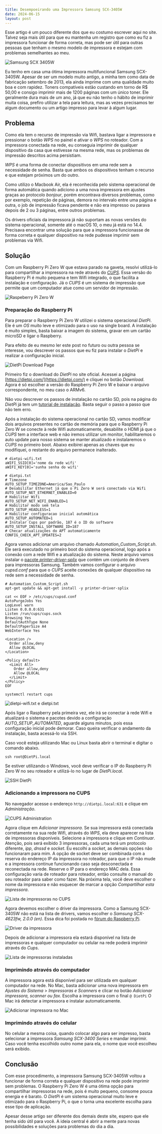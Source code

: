 ```yaml
---
title: Desempoeirando uma Impressora Samsung SCX-3405W
date: 2024-06-15
layout: post
---
```


Esse artigo é um pouco diferente dos que eu costumo escrever aqui no site. Talvez seja mais útil para que eu mantenha um registro que como eu fiz a impressora funcionar de forma correta, mas pode ser útil para outras pessoas que tenham o mesmo modelo de impressora e estejam com problemas semelhantes ao meu.

![Samsung SCX 3405W](images/samsung-scx-3405w.png)

Eu tenho em casa uma ótima impressora multifuncional Samsung SCX-3405W. Apesar de ser um modelo muito antigo, a minha tem como data de fabricação setembro de 2013, ela ainda imprime com uma qualidade muito boa e com rapidez. Toners compatíveis estão custando em torno de R$ 50,00 e consigo imprimir mais de 1200 páginas com um único toner. Ele geralmente dura mais de um ano, já que eu não tenho o hábito de imprimir muita coisa, prefiro utilizar a tela para leitura, mas as vezes precisamos ter algum documento ou um artigo impresso para levar à algum lugar.

## Problema

Como ela tem o recurso de impressão via Wifi, bastava ligar a impressora e pressionar o botão _WPS_ no painel e ativar o _WPS_ no roteador. Com a impressora conectada na rede, eu conseguia imprimir de qualquer dispositivo da casa que estivesse na mesma rede, mas os problemas de impressão descritos acima persistiam.

_WPS_ é uma forma de conectar dispositivos em uma rede sem a necessidade de senha. Basta que ambos os dispositivos tenham o recurso e que estejam próximos um do outro.

Como utilizo o Macbook Air, ela é reconhecida pelo sistema operacional de forma automática quando adiciono a uma nova impressora em ajustes graças ao protocolo _bonjour_, porém encontrava diversos problemas, como por exemplo, repetição de páginas, demora no intervalo entre uma página e outra, o job de impressão ficava pendente e não era impresso ou parava depois de 2 ou 3 páginas, entre outros problemas.

Os drivers oficiais da impressora já não suportam as novas versões do sistema operacional, somente até o macOS 10, o meu já está no 14.4. Precisava encontrar uma solução para que a impressora funcionasse de forma correta e qualquer dispositivo na rede pudesse imprimir sem problemas via Wifi.

## Solução

Com um Raspberry Pi Zero W que estava parado na gaveta, resolvi utilizá-lo para compartilhar a impressora na rede através do [_CUPS_](https://www.cups.org). Essa versão do Raspberry Pi é muito pequena e tem Wifi integrado, o que facilita a instalação e configuração. Já o _CUPS_ é um sistema de impressão que permite que um computador atue como um servidor de impressão.

![Raspeberry Pi Zero W](images/raspberry-pi-zero-w.png)

### Preparação do Raspberry Pi

Para preparar o Raspberry Pi Zero W utilizei o sistema operacional _DietPi_. Ele é um _OS_ muito leve e otimizado para o uso na single board. A instalação é muito simples, basta baixar a imagem do sistema, gravar em um cartão microSD e ligar o Raspberry.

Para efeito de eu mesmo ler este post no futuro ou outra pessoa se interesse, vou descrever os passos que eu fiz para instalar o _DietPi_ e realizar a configuração inicial.

![DietPi Download Page](images/dietpi-download.png)

Primeiro fiz o download do _DietPi_ no site oficial. Acessei a página [https://dietpi.com/](https://dietpi.com/) e cliquei no botão _Download_. Agora é só escolher a versão do Raspberry Pi Zero W e baixar o arquivo correspondente, no meu caso o ARMv6.

Não vou descrever os passos de instalação no cartão SD, pois na página do _DietPi_ já tem um [tutorial de instalação](https://dietpi.com/docs/install/). Basta seguir o passo a passo que não tem erro.

Após a instalação do sistema operacional no cartão SD, vamos modificar dois arquivos presentes no cartão de memória para que o Raspberry Pi Zero W se conecte à rede Wifi automaticamente, desabilite o HDMI já que o _CUPS_ tem a interface web e não iremos utilizar um monitor, habilitaremos o auto update para nosso sistema se manter atualizado e instalaremos o _CUPS_ no primeiro boot. Abaixo exibirei apenas as chaves que eu modifiquei, o restante do arquivo permanece inalterado.

```properties
# dietpi-wifi.txt
aWIFI_SSID[0]='nome da rede wifi'
aWIFI_KEY[0]='sunha senha do wifi'
```

```properties
# dietpi.txt
# Timezone
AUTO_SETUP_TIMEZONE=America/Sao_Paulo
# Desabilitar Ethernet já que o Pi Zero W será conectado via Wifi
AUTO_SETUP_NET_ETHERNET_ENABLED=0
# Habilitar Wifi
AUTO_SETUP_NET_WIFI_ENABLED=1
# Habilitar modo sem tela
AUTO_SETUP_HEADLESS=1
# Habilitar configuracao inicial automática
AUTO_SETUP_AUTOMATED=1
# Instalar Cups por padrão, 187 é o ID do software
AUTO_SETUP_INSTALL_SOFTWARE_ID=187
# Checar atualizações do APT automaticamente
CONFIG_CHECK_APT_UPDATES=2
```

Agora vamos adicionar um arquivo chamado _Automation_Custom_Script.sh_. Ele será executado no primeiro boot do sistema operacional, logo após a conexão com a rede Wifi e a atualização do sistema. Neste arquivo vamos instalar o [pacote _printer-driver-splix_](https://github.com/OpenPrinting/splix) que contém um conjunto de drivers para impressoras Samsung. Também vamos configurar o arquivo _cupsd.conf_ para que o _CUPS_ aceite conexões de qualquer dispositivo na rede sem a necessidade de senha.

```shell
# Automation_Custom_Script.sh
apt-get update && apt-get install -y printer-driver-splix

cat << EOF > /etc/cups/cupsd.conf
AutoPurgeJobs Yes
LogLevel warn
Listen 0.0.0.0:631
Listen /run/cups/cups.sock
Browsing Yes
DefaultAuthType None
DefaultPaperSize A4
WebInterface Yes

<Location />
  Order allow,deny
  Allow @LOCAL
</Location>

<Policy default>
  <Limit All>
    Order allow,deny
    Allow @LOCAL
  </Limit>
</Policy>
EOF

systemctl restart cups
```

![dietpi-wifi.txt e dietpi.txt](images/dietpi-config-files.png)

Após ligar o Raspberry pela primeira vez, ele irá se conectar à rede Wifi e atualizará o sistema e pacotes devido a configuração _AUTO_SETUP_AUTOMATED_, aguarde alguns minutos, pois essa configuração inicial pode demorar. Caso queira verificar o andamento da instalação, basta acessá-lo via SSH.

Caso você esteja utilizando Mac ou Linux basta abrir o terminal e digitar o comando abaixo.

```shell
ssh root@DietPi.local
```

Se estiver utilizando o Windows, você deve verificar o IP do Raspberry Pi Zero W no seu roteador e utilizá-lo no lugar de _DietPi.local_.

![SSH DietPi](images/ssh-dietpi-local.png)

### Adicionando a impressora no CUPS

No navegador acesse o endereço `http://dietpi.local:631` e clique em _Administração_.

![CUPS Administration](images/cups-administration.png)

Agora clique em _Adicionar impressora_. Se sua impressora está conectada corretamente na sua rede Wifi, através do _WPS_, ela deve aparecer na lista de impressoras disponíveis. Selecione a impressora e clique em _Continuar_. Atenção, pois será exibido 3 impressoras, cada uma terá um protocolo diferente, _ipp_, _dnssd_ e _socket_. Eu escolhi a _socket_, as demais opções não funcionaram para mim. A opção de socket deve ser combinada com a reserva do endereço IP da impressora no roteador, para que o IP não mude e a impressora continue funcionando caso seja desconectada e reconectada na rede. Reserve o IP para o endereço MAC dela. Essa configuração varia de roteador para roteador, então consulte o manual do seu roteador para saber como fazer. Na próxima tela, você deve escolher o nome da impressora e não esquecer de marcar a opção _Compartilhar esta impressora_.

![Lista de impressoras no CUPS](images/lista-de-impressoras-cups.png)

Agora devemos escolher o driver da impressora. Como a Samsung SCX-3405W não está na lista de drivers, vamos escolher o _Samsung SCX-4623fw, 2.0.0 (en)_. Essa dica foi postada no [fórum do Raspberry Pi](https://forums.raspberrypi.com/viewtopic.php?t=99474).

![Driver da impressora](images/driver-da-impressora.png)

Depois de adicionar a impressora ela estará disponível na lista de impressoras e qualquer computador ou celular na rede poderá imprimir através do _Cups_.

![Lista de impressoras instaladas](images/lista-de-impressoras-instaladas.png)

### Imprimindo através do computador

A impressora agora está disponível para ser utilizada em qualquer computador na rede. No Mac, basta adicionar uma nova impressora em _Ajustes do Sistema_ > _Impressoras e Scanners_ e clicar no botão _Adicionar impressora, scanner ou fax_. Escolha a impressora com o final `@ DietPi` O Mac irá detectar a impressora e instalar automaticamente.

![Adicionar impressora no Mac](images/adicionar-impressora-no-mac.png)

### Imprimindo através do celular

No celular a mesma coisa, quando colocar algo para ser impresso, basta selecionar a impressora _Samsung SCX-3400 Series_ e mandar imprimir. Caso você tenha escolhido outro nome para ela, o nome que você escolheu será exibido.

## Conclusão

Com esse procedimento, a impressora Samsung SCX-3405W voltou a funcionar de forma correta e qualquer dispositivo na rede pode imprimir sem problemas. O Raspberry Pi Zero W é uma ótima opção para compartilhar impressoras na rede, pois é muito pequeno, consome pouca energia e é barato. O _DietPi_ é um sistema operacional muito leve e otimizado para o Raspberry Pi, o que o torna uma excelente escolha para esse tipo de aplicação.

Apesar desse artigo ser diferente dos demais deste site, espero que ele tenha sido útil para você. A ideia central é abrir a mente para novas possibilidades e soluções para problemas do dia a dia.
